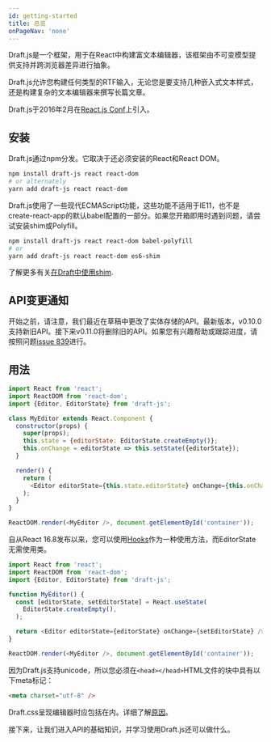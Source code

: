 ```yaml
---
id: getting-started
title: 总览
onPageNav: 'none'
---
```


Draft.js是一个框架，用于在React中构建富文本编辑器，该框架由不可变模型提供支持并跨浏览器差异进行抽象。

Draft.js允许您构建任何类型的RTF输入，无论您是要支持几种嵌入式文本样式，还是构建复杂的文本编辑器来撰写长篇文章。

Draft.js于2016年2月在[React.js Conf](https://conf2016.reactjs.org/schedule#rich-text-editing-with-react)上引入。

## 安装

Draft.js通过npm分发。它取决于还必须安装的React和React DOM。

```sh
npm install draft-js react react-dom
# or alternately
yarn add draft-js react react-dom
```
Draft.js使用了一些现代ECMAScript功能，这些功能不适用于IE11，也不是create-react-app的默认babel配置的一部分。如果您开箱即用时遇到问题，请尝试安装shim或Polyfill。

```sh
npm install draft-js react react-dom babel-polyfill
# or
yarn add draft-js react react-dom es6-shim
```
了解更多有关[在Draft中使用shim](/docs/advanced-topics-issues-and-pitfalls#polyfills).


## API变更通知

开始之前，请注意，我们最近在草稿中更改了实体存储的API。最新版本，v0.10.0支持新旧API。接下来v0.11.0将删除旧的API。如果您有兴趣帮助或跟踪进度，请按照问题[issue 839](https://github.com/facebook/draft-js/issues/839)进行。

## 用法

```js
import React from 'react';
import ReactDOM from 'react-dom';
import {Editor, EditorState} from 'draft-js';

class MyEditor extends React.Component {
  constructor(props) {
    super(props);
    this.state = {editorState: EditorState.createEmpty()};
    this.onChange = editorState => this.setState({editorState});
  }

  render() {
    return (
      <Editor editorState={this.state.editorState} onChange={this.onChange} />
    );
  }
}

ReactDOM.render(<MyEditor />, document.getElementById('container'));
```
自从React 16.8发布以来，您可以使用[Hooks](https://reactjs.org/docs/hooks-intro.html)作为一种使用方法，而EditorState无需使用类。

```js
import React from 'react';
import ReactDOM from 'react-dom';
import {Editor, EditorState} from 'draft-js';

function MyEditor() {
  const [editorState, setEditorState] = React.useState(
    EditorState.createEmpty(),
  );

  return <Editor editorState={editorState} onChange={setEditorState} />;
}

ReactDOM.render(<MyEditor />, document.getElementById('container'));
```
因为Draft.js支持unicode，所以您必须在`<head></head>`HTML文件的块中具有以下meta标记：

```html
<meta charset="utf-8" />
```
Draft.css呈现编辑器时应包括在内。详细了解[原因](/docs/advanced-topics-issues-and-pitfalls#missing-draftcss)。

接下来，让我们进入API的基础知识，并学习使用Draft.js还可以做什么。
